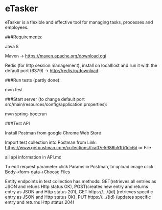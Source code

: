 # eTasker
eTasker is a flexible and effective tool for managing tasks, processes and employees.

###Requirements:

Java 8

Maven -> https://maven.apache.org/download.cgi

Redis (for http session management), install on localhost and run it with the default port (6379) -> http://redis.io/download

###Run tests (partly done):

mvn test

###Start server (to change default port src/main/resources/config/application.properties):

mvn spring-boot:run

###Test API

Install Postman from google Chrome Web Store

Import test collection into Postman from Link: https://www.getpostman.com/collections/fca07e5986b51fb1dc6d or File

all api information in API.md 

To edit request parameter click Params in Postman, to upload image click Body->form-data->Choose Files

Entity endpoints in test collection has methods: GET(retrieves all entries as JSON and retuns Http status OK), POST(creates new entry and returns entry as JSON and Http status 201), GET https://.../{id} (retrieves specific entry as JSON and Http status OK), PUT https://.../{id} (updates specific entry and returns Http status 204)

